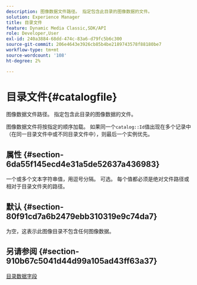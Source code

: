 ```yaml
---
description: 图像数据文件路径。 指定包含此目录的图像数据的文件。
solution: Experience Manager
title: 目录文件
feature: Dynamic Media Classic,SDK/API
role: Developer,User
exl-id: 240a3884-68dd-474c-83a6-d79fc5b6c300
source-git-commit: 206e4643e3926cb85b4be2189743578f88180be7
workflow-type: tm+mt
source-wordcount: '108'
ht-degree: 2%

---
```


# 目录文件{#catalogfile}

图像数据文件路径。 指定包含此目录的图像数据的文件。

图像数据文件将按指定的顺序加载。 如果同一个`catalog::Id`值出现在多个记录中（在同一目录文件中或不同目录文件中），则最后一个实例优先。

## 属性 {#section-6da55f145ecd4e31a5de52637a436983}

一个或多个文本字符串值，用逗号分隔。 可选。 每个值都必须是绝对文件路径或相对于目录文件夹的路径。

## 默认 {#section-80f91cd7a6b2479ebb310319e9c74da7}

为空，这表示此图像目录不包含任何图像数据。

## 另请参阅 {#section-910b67c5041d44d99a105ad43ff63a37}

[目录数据字段](../../../../../is-api/image-catalog/image-serving-api-ref/c-image-catalog-reference/c-overview/c-catalog-data-fields/c-catalog-data-fields.md#concept-b19581028ec44f98b9f5943624403d29)

